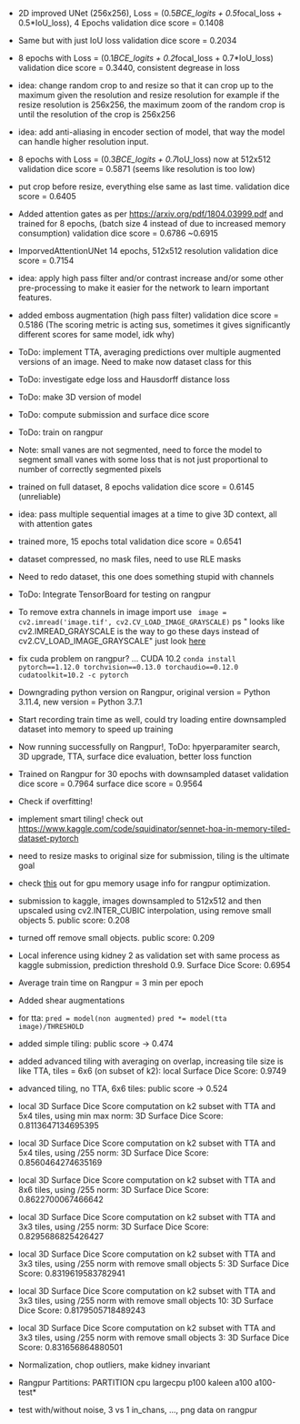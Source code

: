 
* 2D improved UNet (256x256), Loss = (0.5*BCE_logits + 0.5*focal_loss + 0.5*IoU_loss), 4 Epochs
validation dice score = 0.1408

* Same but with just IoU loss
validation dice score = 0.2034

* 8 epochs with Loss = (0.1*BCE_logits + 0.2*focal_loss + 0.7*IoU_loss)
validation dice score = 0.3440, consistent degrease in loss

* idea: change random crop to and resize so that it can crop up to the maximum given the resolution and resize resolution
for example if the resize resolution is 256x256, the maximum zoom of the random crop is until the resolution of the crop
is 256x256

* idea: add anti-aliasing in encoder section of model, that way the model can handle higher resolution input.
* 8 epochs with Loss = (0.3*BCE_logits + 0.7*IoU_loss) now at 512x512
validation dice score = 0.5871 (seems like resolution is too low)

* put crop before resize, everything else same as last time.
validation dice score = 0.6405

* Added attention gates as per https://arxiv.org/pdf/1804.03999.pdf and trained for 8 epochs, (batch size 4 instead of due to increased memory consumption)
validation dice score = 0.6786 ~0.6915

* ImporvedAttentionUNet 14 epochs, 512x512 resolution
validation dice score = 0.7154

* idea: apply high pass filter and/or contrast increase and/or some other pre-processing to make it easier for the network to learn important features.
  
* added emboss augmentation (high pass filter)
validation dice score = 0.5186 (The scoring metric is acting sus, sometimes it gives significantly different scores for same model, idk why)

* ToDo: implement TTA, averaging predictions over multiple augmented versions of an image. Need to make now dataset class for this
* ToDo: investigate edge loss and Hausdorff distance loss
* ToDo: make 3D version of model
* ToDo: compute submission and surface dice score
* ToDo: train on rangpur
* Note: small vanes are not segmented, need to force the model to segment small vanes with some loss that is not just proportional to number of correctly segmented pixels
  
* trained on full dataset, 8 epochs
validation dice score = 0.6145 (unreliable)

* idea: pass multiple sequential images at a time to give 3D context, all with attention gates 
* trained more, 15 epochs total
validation dice score = 0.6541

* dataset compressed, no mask files, need to use RLE masks
* Need to redo dataset, this one does something stupid with channels
* ToDo: Integrate TensorBoard for testing on rangpur
* To remove extra channels in image import use ` image = cv2.imread('image.tif', cv2.CV_LOAD_IMAGE_GRAYSCALE)` ps " looks like cv2.IMREAD_GRAYSCALE is the way to go these days instead of cv2.CV_LOAD_IMAGE_GRAYSCALE" just look [here](https://stackoverflow.com/questions/18870603/in-opencv-python-why-am-i-getting-3-channel-images-from-a-grayscale-image)
* fix cuda problem on rangpur? ...  CUDA 10.2
`conda install pytorch==1.12.0 torchvision==0.13.0 torchaudio==0.12.0 cudatoolkit=10.2 -c pytorch`
* Downgrading python version on Rangpur, original version = Python 3.11.4, new version = Python 3.7.1
* Start recording train time as well, could try loading entire downsampled dataset into memory to speed up training
* Now running successfully on Rangpur!, ToDo: hpyerparamiter search, 3D upgrade, TTA, surface dice evaluation, better loss function
* Trained on Rangpur for 30 epochs with downsampled dataset
validation dice score = 0.7964
surface dice score = 0.9564
* Check if overfitting!
* implement smart tiling! check out https://www.kaggle.com/code/squidinator/sennet-hoa-in-memory-tiled-dataset-pytorch
* need to resize masks to original size for submission, tiling is the ultimate goal
* check [this](https://stackoverflow.com/questions/58216000/get-total-amount-of-free-gpu-memory-and-available-using-pytorch) out for gpu memory usage info for rangpur optimization.
* submission to kaggle, images downsampled to 512x512 and then upscaled using cv2.INTER_CUBIC interpolation, using remove small objects 5.
public score: 0.208
* turned off remove small objects.
public score: 0.209
* Local inference using kidney 2 as validation set with same process as kaggle submission, prediction threshold 0.9.
Surface Dice Score: 0.6954
* Average train time on Rangpur = 3 min per epoch
* Added shear augmentations 

* for tta: `pred = model(non augmented)`
`pred *= model(tta image)/THRESHOLD`

* added simple tiling:
public score -> 0.474

* added advanced tiling with averaging on overlap, increasing tile size is like TTA, tiles = 6x6 (on subset of k2):
local Surface Dice Score: 0.9749

* advanced tiling, no TTA, 6x6 tiles:
public score -> 0.524

* local 3D Surface Dice Score computation on k2 subset with TTA and 5x4 tiles, using min max norm:
3D Surface Dice Score: 0.8113647134695395

* local 3D Surface Dice Score computation on k2 subset with TTA and 5x4 tiles, using /255 norm:
3D Surface Dice Score: 0.8560464274635169

* local 3D Surface Dice Score computation on k2 subset with TTA and 8x6 tiles, using /255 norm:
3D Surface Dice Score: 0.8622700067466642

* local 3D Surface Dice Score computation on k2 subset with TTA and 3x3 tiles, using /255 norm:
3D Surface Dice Score: 0.8295686825426427

* local 3D Surface Dice Score computation on k2 subset with TTA and 3x3 tiles, using /255 norm with remove small objects 5:
3D Surface Dice Score: 0.8319619583782941
* local 3D Surface Dice Score computation on k2 subset with TTA and 3x3 tiles, using /255 norm with remove small objects 10:
3D Surface Dice Score: 0.8179505718489243
* local 3D Surface Dice Score computation on k2 subset with TTA and 3x3 tiles, using /255 norm with remove small objects 3:
3D Surface Dice Score: 0.831656864880501

* Normalization, chop outliers, make kidney invariant

* Rangpur Partitions:
PARTITION
cpu
largecpu
p100
kaleen
a100
a100-test*

* test with/without noise, 3 vs 1 in_chans, ..., png data on rangpur 